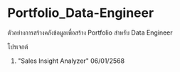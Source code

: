# Portfolio_Data-Engineer
ตัวอย่างการสร้างคลังข้อมูลเพื่อสร้าง Portfolio สำหรับ Data Engineer

โปรเจกต์
1. "Sales Insight Analyzer" 06/01/2568
